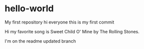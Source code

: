 # hello-world
My first repository
hi everyone 
this is my first commit

Hi my favorite song is Sweet Child O' Mine by The Rolling Stones.

I'm on the readme updated branch